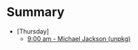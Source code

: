 # Summary

* [Thursday]
    * [9:00 am - Michael Jackson (unpkg)](Thursday/9:00am_michael-jackson.md)